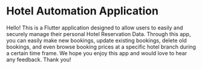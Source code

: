 # Hotel Automation Application

Hello! This is a Flutter application designed to allow users to easily and securely manage their personal Hotel Reservation Data. Through this app, you can easily make new bookings, update existing bookings, delete old bookings, and even browse booking prices at a specific hotel branch during a certain time frame. We hope you enjoy this app and would love to hear any feedback. Thank you!
